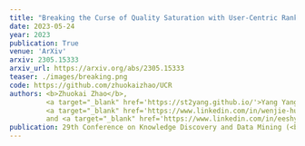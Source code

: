 ```yaml
---
title: "Breaking the Curse of Quality Saturation with User-Centric Ranking"
date: 2023-05-24
year: 2023
publication: True
venue: 'ArXiv'
arxiv: 2305.15333
arxiv_url: https://arxiv.org/abs/2305.15333
teaser: ./images/breaking.png
code: https://github.com/zhuokaizhao/UCR
authors: <b>Zhuokai Zhao</b>,
         <a target="_blank" href='https://st2yang.github.io/'>Yang Yang</a>,
         <a target="_blank" href='https://www.linkedin.com/in/wenjie-hu-a7661b13a'>Wenjie Hu</a>,
         and <a target="_blank" href='https://www.linkedin.com/in/eeshyang'>Shuang Yang</a>
publication: 29th Conference on Knowledge Discovery and Data Mining (<b>KDD</b>)
---
```

